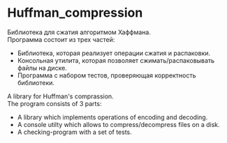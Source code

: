 # Huffman_compression
Библиотека для сжатия алгоритмом Хаффмана. \
Программа состоит из трех частей:
   * Библиотека, которая реализует операции сжатия и распаковки.
   * Консольная утилита, которая позволяет сжимать/распаковывать файлы на диске.
   * Программа с набором тестов, проверяющая корректность библиотеки.

A library for Huffman's comprassion. \
The program consists of 3 parts:
   * A library which implements operations of encoding and decoding.
   * A console utilty which allows to compress/decompress files on a disk.
   * A checking-program with a set of tests.
    
